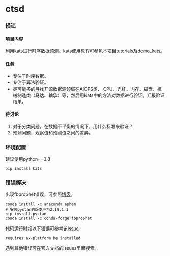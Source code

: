 # ctsd

### 描述

#### 项目内容

利用[kats](https://github.com/facebookresearch/Kats)进行时序数据预测。kats使用教程可参见本项目[tutorials](https://github.com/PrivateHUTBChen/ctsd/tree/main/tutorials)及[demo_kats](https://github.com/PrivateHUTBChen/ctsd/tree/main/demo_kats)。

#### 任务

- 专注于时序数据。
- 专注于算法验证。
- 尽可能多的寻找开源数据源领域在AIOPS类、 CPU、光纤、内存、磁盘、机械制造类（马达、轴承）等，然后用Kats中的方法对数据进行验证，汇报验证结果。

#### 待讨论

1. 对于分类问题，在数据不平衡的情况下，用什么标准来验证？
2. 预测问题，观察值和预测值之间的差异。

### 环境配置

建议使用python==3.8

```
pip install kats
```

### 错误解决

出现fbprophet错误，可参照[博客](https://blog.csdn.net/baidu_35108799/article/details/121383359)。

```
conda install -c anaconda ephem
# 安装pystan的版本应为2.19.1.1
pip install pystan
conda install -c conda-forge fbprophet
```

代码运行时报以下错误可参考该[issue](https://github.com/facebook/Ax/issues/1126)：

```
requires ax-platform be installed
```

遇到其他错误可在官方文档的issues里面搜索。
